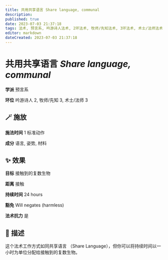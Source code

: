```yaml
---
title: 共用共享语言 Share language, communal
description: 
published: true
date: 2023-07-03 21:37:18
tags: 法术, 预言系, 吟游诗人法术, 2环法术, 牧师/先知法术, 3环法术, 术士/法师法术
editor: markdown
dateCreated: 2023-07-03 21:37:18
---
```


# **共用共享语言** *Share language, communal*

**学派** 预言系 

**环位** 吟游诗人 2, 牧师/先知 3, 术士/法师 3

## 🪄 施放

**施法时间** 1 标准动作

**成分** 语言, 姿势, 材料

## ✨ 效果 

**目标** 接触到的复数生物 

**距离** 接触  

**持续时间** 24 hours 

**豁免** Will negates (harmless)

**法术抗力** 是

## 📖 描述

这个法术工作方式如同共享语言 （Share Language），但你可以将持续时间以一小时为单位分配给接触到的复数生物。
    